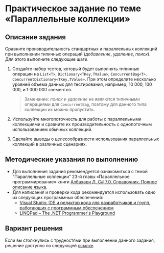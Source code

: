 # Практическое задание по теме «Параллельные коллекции»

## Описание задания

Сравните производительность стандартных и параллельных коллекций при выполнении типичных операций (*добавление*, *удаление*, *поиск*). Для этого выполните следующие шаги.

1. Создайте набор тестов, который будет выполнять типичные операции на `List<T>`, `Dictionary<TKey,TValue>`, `ConcurrentBag<T>`, `ConcurrentDictionary<TKey,TValue>`. При этом определите несколько уровней объема данных для тестирования, например, 10 000, 100 000, и 1 000 000 элементов.

   > Замечание: *поиск* и *удаление* не являются типичными операциями для `ConcurrentBag`, поэтому для данного типа коллекции их можно пропустить.

2. Используйте многопоточность для работы с параллельными коллекциями и сравните их производительность с однопоточным использованием обычных коллекций.

3. Сделайте выводы о целесообразности использования параллельных коллекций в различных сценариях.

## Методические указания по выполнению

- Для выполнения задания рекомендуется ознакомиться с темой "Параллельные коллекции" 23-й главы «Параллельное программирование» книги [Албахари Д. C# 7.0. Справочник. Полное описание языка](https://csharpcooking.github.io/theory/AlbahariCSharp7Ru.pdf).
- Для написания и проверки кода рекомендуется использовать одно из следующих программных обеспечений:
  - [Visual Studio: IDE и редактор кода для разработчиков и групп, работающих с программным обеспечением](https://visualstudio.microsoft.com/)
  - [LINQPad – The .NET Programmer's Playground](https://www.linqpad.net/)

## Вариант решения

Если вы столкнулись с трудностями при выполнении данного задания, решение доступно по следующей [ссылке](https://github.com/CSharpCooking/ParallelProgramming/blob/Concurrent-Collections/Concurrent-Collections-Task-Solution/Program.cs).